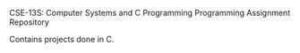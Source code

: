 CSE-13S: Computer Systems and C Programming Programming Assignment Repository

Contains projects done in C. 

